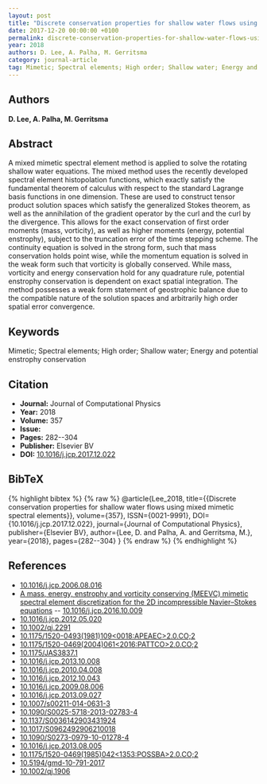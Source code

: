 ```yaml
---
layout: post
title: "Discrete conservation properties for shallow water flows using mixed mimetic spectral elements"
date: 2017-12-20 00:00:00 +0100
permalink: discrete-conservation-properties-for-shallow-water-flows-using-mixed-mimetic-spectral-elements
year: 2018
authors: D. Lee, A. Palha, M. Gerritsma
category: journal-article
tag: Mimetic; Spectral elements; High order; Shallow water; Energy and potential enstrophy conservation
---
```

 
## Authors
**D. Lee, A. Palha, M. Gerritsma**
 
## Abstract
A mixed mimetic spectral element method is applied to solve the rotating shallow water equations. The mixed method uses the recently developed spectral element histopolation functions, which exactly satisfy the fundamental theorem of calculus with respect to the standard Lagrange basis functions in one dimension. These are used to construct tensor product solution spaces which satisfy the generalized Stokes theorem, as well as the annihilation of the gradient operator by the curl and the curl by the divergence. This allows for the exact conservation of first order moments (mass, vorticity), as well as higher moments (energy, potential enstrophy), subject to the truncation error of the time stepping scheme. The continuity equation is solved in the strong form, such that mass conservation holds point wise, while the momentum equation is solved in the weak form such that vorticity is globally conserved. While mass, vorticity and energy conservation hold for any quadrature rule, potential enstrophy conservation is dependent on exact spatial integration. The method possesses a weak form statement of geostrophic balance due to the compatible nature of the solution spaces and arbitrarily high order spatial error convergence.
 
## Keywords
Mimetic; Spectral elements; High order; Shallow water; Energy and potential enstrophy conservation
 
## Citation
- **Journal:** Journal of Computational Physics
- **Year:** 2018
- **Volume:** 357
- **Issue:** 
- **Pages:** 282--304
- **Publisher:** Elsevier BV
- **DOI:** [10.1016/j.jcp.2017.12.022](https://doi.org/10.1016/j.jcp.2017.12.022)
 
## BibTeX
{% highlight bibtex %}
{% raw %}
@article{Lee_2018,
  title={{Discrete conservation properties for shallow water flows using mixed mimetic spectral elements}},
  volume={357},
  ISSN={0021-9991},
  DOI={10.1016/j.jcp.2017.12.022},
  journal={Journal of Computational Physics},
  publisher={Elsevier BV},
  author={Lee, D. and Palha, A. and Gerritsma, M.},
  year={2018},
  pages={282--304}
}
{% endraw %}
{% endhighlight %}
 
## References
- [10.1016/j.jcp.2006.08.016](https://doi.org/10.1016/j.jcp.2006.08.016)
- [A mass, energy, enstrophy and vorticity conserving (MEEVC) mimetic spectral element discretization for the 2D incompressible Navier–Stokes equations](a-mass-energy-enstrophy-and-vorticity-conserving-meevc-mimetic-spectral-element-discretization-for-the-2d-incompressible-navier-stokes-equations) -- [10.1016/j.jcp.2016.10.009](https://doi.org/10.1016/j.jcp.2016.10.009)
- [10.1016/j.jcp.2012.05.020](https://doi.org/10.1016/j.jcp.2012.05.020)
- [10.1002/qj.2291](https://doi.org/10.1002/qj.2291)
- [10.1175/1520-0493(1981)109<0018:APEAEC>2.0.CO;2](https://doi.org/10.1175/1520-0493(1981)109<0018:APEAEC>2.0.CO;2)
- [10.1175/1520-0469(2004)061<2016:PATTCO>2.0.CO;2](https://doi.org/10.1175/1520-0469(2004)061<2016:PATTCO>2.0.CO;2)
- [10.1175/JAS3837.1](https://doi.org/10.1175/JAS3837.1)
- [10.1016/j.jcp.2013.10.008](https://doi.org/10.1016/j.jcp.2013.10.008)
- [10.1016/j.jcp.2010.04.008](https://doi.org/10.1016/j.jcp.2010.04.008)
- [10.1016/j.jcp.2012.10.043](https://doi.org/10.1016/j.jcp.2012.10.043)
- [10.1016/j.jcp.2009.08.006](https://doi.org/10.1016/j.jcp.2009.08.006)
- [10.1016/j.jcp.2013.09.027](https://doi.org/10.1016/j.jcp.2013.09.027)
- [10.1007/s00211-014-0631-3](https://doi.org/10.1007/s00211-014-0631-3)
- [10.1090/S0025-5718-2013-02783-4](https://doi.org/10.1090/S0025-5718-2013-02783-4)
- [10.1137/S0036142903431924](https://doi.org/10.1137/S0036142903431924)
- [10.1017/S0962492906210018](https://doi.org/10.1017/S0962492906210018)
- [10.1090/S0273-0979-10-01278-4](https://doi.org/10.1090/S0273-0979-10-01278-4)
- [10.1016/j.jcp.2013.08.005](https://doi.org/10.1016/j.jcp.2013.08.005)
- [10.1175/1520-0469(1985)042<1353:POSSBA>2.0.CO;2](https://doi.org/10.1175/1520-0469(1985)042<1353:POSSBA>2.0.CO;2)
- [10.5194/gmd-10-791-2017](https://doi.org/10.5194/gmd-10-791-2017)
- [10.1002/qj.1906](https://doi.org/10.1002/qj.1906)

